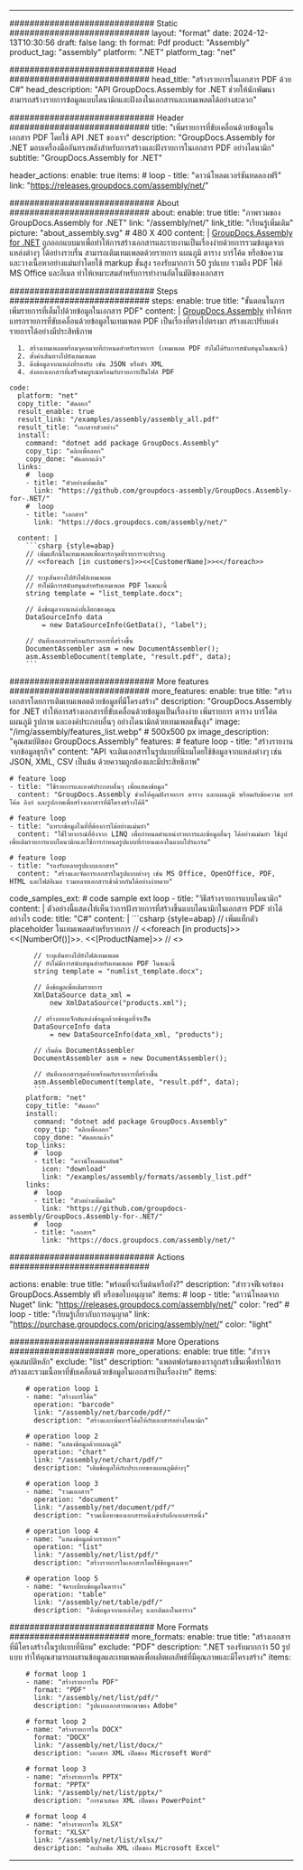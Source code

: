 



---
############################# Static ############################
layout: "format"
date:  2024-12-13T10:30:56
draft: false
lang: th
format: Pdf
product: "Assembly"
product_tag: "assembly"
platform: ".NET"
platform_tag: "net"

############################# Head ############################
head_title: "สร้างรายการในเอกสาร PDF ด้วย C#"
head_description: "API GroupDocs.Assembly for .NET ช่วยให้นักพัฒนาสามารถสร้างรายการข้อมูลแบบไดนามิกและฝังลงในเอกสารและเทมเพลตได้อย่างสะดวก"

############################# Header ############################
title: "เพิ่มรายการที่ขับเคลื่อนด้วยข้อมูลในเอกสาร PDF โดยใช้ API .NET ของเรา" 
description: "GroupDocs.Assembly for .NET มอบเครื่องมืออันทรงพลังสำหรับการสร้างและฝังรายการในเอกสาร PDF อย่างไดนามิก"
subtitle: "GroupDocs.Assembly for .NET" 

header_actions:
  enable: true
  items:
    #  loop
    - title: "ดาวน์โหลดเวอร์ชันทดลองฟรี"
      link: "https://releases.groupdocs.com/assembly/net/"
      
############################# About ############################
about:
    enable: true
    title: "ภาพรวมของ GroupDocs.Assembly for .NET"
    link: "/assembly/net/"
    link_title: "เรียนรู้เพิ่มเติม"
    picture: "about_assembly.svg" # 480 X 400
    content: |
       [GroupDocs.Assembly for .NET](/assembly/net/) ถูกออกแบบมาเพื่อทำให้การสร้างเอกสารและรายงานเป็นเรื่องง่ายด้วยการรวมข้อมูลจากแหล่งต่างๆ ได้อย่างราบรื่น สามารถเติมเทมเพลตด้วยรายการ แผนภูมิ ตาราง บาร์โค้ด หรือข้อความ และวางเนื้อหาอย่างแม่นยำโดยใช้ markup ขั้นสูง รองรับมากกว่า 50 รูปแบบ รวมถึง PDF ไฟล์ MS Office และอีเมล ทำให้เหมาะสมสำหรับการทำงานอัตโนมัติของเอกสาร

############################# Steps ############################
steps:
    enable: true
    title: "ขั้นตอนในการเพิ่มรายการที่เต็มไปด้วยข้อมูลในเอกสาร PDF"
    content: |
      [GroupDocs.Assembly](/assembly/net/) ทำให้การแทรกรายการที่ขับเคลื่อนด้วยข้อมูลในเทมเพลต PDF เป็นเรื่องที่ตรงไปตรงมา สร้างและปรับแต่งรายการได้อย่างมีประสิทธิภาพ
      
      1. สร้างเทมเพลตพร้อมจุดหมายที่กำหนดสำหรับรายการ (เทมเพลต PDF ยังไม่ได้รับการสนับสนุนในขณะนี้)
      2. ตั้งค่าเส้นทางไปยังเทมเพลต
      3. ดึงข้อมูลจากแหล่งที่รองรับ เช่น JSON หรือตัว XML
      4. ส่งออกเอกสารที่เสร็จสมบูรณ์พร้อมกับรายการเป็นไฟล์ PDF
   
    code:
      platform: "net"
      copy_title: "คัดลอก"
      result_enable: true
      result_link: "/examples/assembly/assembly_all.pdf"
      result_title: "เอกสารตัวอย่าง"
      install:
        command: "dotnet add package GroupDocs.Assembly"
        copy_tip: "คลิกเพื่อลอก"
        copy_done: "คัดลอกแล้ว"
      links:
        #  loop
        - title: "ตัวอย่างเพิ่มเติม"
          link: "https://github.com/groupdocs-assembly/GroupDocs.Assembly-for-.NET/"
        #  loop
        - title: "เอกสาร"
          link: "https://docs.groupdocs.com/assembly/net/"
          
      content: |
        ```csharp {style=abap}
        // เพิ่มแท็กนี้ในเทมเพลตเพื่อมาร์กจุดที่รายการจะปรากฏ
        // <<foreach [in customers]>><<[CustomerName]>><</foreach>>

        // ระบุเส้นทางไปยังไฟล์เทมเพลต
        // ยังไม่มีการสนับสนุนสำหรับเทมเพลต PDF ในขณะนี้
        string template = "list_template.docx";

        // ดึงข้อมูลจากแหล่งที่เลือกของคุณ
        DataSourceInfo data 
            = new DataSourceInfo(GetData(), "label");

        // บันทึกเอกสารพร้อมกับรายการที่สร้างขึ้น
        DocumentAssembler asm = new DocumentAssembler();
        asm.AssembleDocument(template, "result.pdf", data);
        ```            

############################# More features ############################
more_features:
  enable: true
  title: "สร้างเอกสารโดยการเติมเทมเพลตด้วยข้อมูลที่มีโครงสร้าง"
  description: "GroupDocs.Assembly for .NET ทำให้การสร้างเอกสารที่ขับเคลื่อนด้วยข้อมูลเป็นเรื่องง่าย เพิ่มรายการ ตาราง บาร์โค้ด แผนภูมิ รูปภาพ และองค์ประกอบอื่นๆ อย่างไดนามิกด้วยเทมเพลตขั้นสูง"
  image: "/img/assembly/features_list.webp" # 500x500 px
  image_description: "คุณสมบัติของ GroupDocs.Assembly"
  features:
    # feature loop
    - title: "สร้างรายงานจากข้อมูลธุรกิจ"
      content: "API จะเติมเอกสารในรูปแบบที่นิยมโดยใช้ข้อมูลจากแหล่งต่างๆ เช่น JSON, XML, CSV เป็นต้น ด้วยความถูกต้องและมีประสิทธิภาพ"

    # feature loop
    - title: "ใช้รายการและองค์ประกอบอื่นๆ เพื่อแสดงข้อมูล"
      content: "GroupDocs.Assembly ช่วยให้คุณฝังรายการ ตาราง และแผนภูมิ พร้อมกับข้อความ บาร์โค้ด ลิงก์ และรูปภาพเพื่อสร้างเอกสารที่มีโครงสร้างได้ดี"

    # feature loop
    - title: "แทรกข้อมูลในที่ที่ต้องการได้อย่างแม่นยำ"
      content: "ใช้ไวยากรณ์ที่อิงจาก LINQ เพื่อกำหนดตำแหน่งรายการและข้อมูลอื่นๆ ได้อย่างแม่นยำ ใช้ลูปเพื่อเติมรายการแบบไดนามิกและใช้การกำหนดรูปแบบที่กำหนดเองในแบบโปรแกรม"

    # feature loop
    - title: "รองรับหลายรูปแบบเอกสาร"
      content: "สร้างและจัดการเอกสารในรูปแบบต่างๆ เช่น MS Office, OpenOffice, PDF, HTML และไฟล์อีเมล รวมหลายเอกสารเข้าด้วยกันได้อย่างง่ายดาย"
      
  code_samples_ext:
    # code sample ext loop
    - title: "วิธีสร้างรายการแบบไดนามิก"
      content: |
        ตัวอย่างนี้แสดงให้เห็นว่าการฝังรายการที่สร้างขึ้นแบบไดนามิกในเอกสาร PDF ทำได้อย่างไร
      code:
        title: "C#"
        content: |
          ```csharp {style=abap}
          // เพิ่มแท็กตัว placeholder ในเทมเพลตสำหรับรายการ
          // <<foreach [in products]>><<[NumberOf()]>>. <<[ProductName]>>
          // <</foreach>>

          // ระบุเส้นทางไปยังไฟล์เทมเพลต
          // ยังไม่มีการสนับสนุนสำหรับเทมเพลต PDF ในขณะนี้
          string template = "numlist_template.docx";

          // ดึงข้อมูลเพื่อเติมรายการ
          XmlDataSource data_xml =
              new XmlDataSource("products.xml");

          // สร้างออบเจ็กต์แหล่งข้อมูลด้วยข้อมูลที่จำเป็น
          DataSourceInfo data 
              = new DataSourceInfo(data_xml, "products");

          // เริ่มต้น DocumentAssembler
          DocumentAssembler asm = new DocumentAssembler();

          // บันทึกเอกสารสุดท้ายพร้อมกับรายการที่สร้างขึ้น
          asm.AssembleDocument(template, "result.pdf", data);
          ```
        platform: "net"
        copy_title: "คัดลอก"
        install:
          command: "dotnet add package GroupDocs.Assembly"
          copy_tip: "คลิกเพื่อลอก"
          copy_done: "คัดลอกแล้ว"
        top_links:
          #  loop
          - title: "ดาวน์โหลดผลลัพธ์"
            icon: "download"
            link: "/examples/assembly/formats/assembly_list.pdf"
        links:
          #  loop
          - title: "ตัวอย่างเพิ่มเติม"
            link: "https://github.com/groupdocs-assembly/GroupDocs.Assembly-for-.NET/"
          #  loop
          - title: "เอกสาร"
            link: "https://docs.groupdocs.com/assembly/net/"
            

            


############################# Actions ############################

actions:
  enable: true
  title: "พร้อมที่จะเริ่มต้นหรือยัง?"
  description: "สำรวจฟีเจอร์ของ GroupDocs.Assembly ฟรี หรือขอใบอนุญาต"
  items:
    #  loop
    - title: "ดาวน์โหลดจาก Nuget"
      link: "https://releases.groupdocs.com/assembly/net/"
      color: "red"
        #  loop
    - title: "เรียนรู้เกี่ยวกับการอนุญาต"
      link: "https://purchase.groupdocs.com/pricing/assembly/net/"
      color: "light"


############################# More Operations #####################
more_operations:
    enable: true
    title: "สำรวจคุณสมบัติหลัก"
    exclude: "list"
    description: "แพลตฟอร์มของเราถูกสร้างขึ้นเพื่อทำให้การสร้างและรวมเนื้อหาที่ขับเคลื่อนด้วยข้อมูลในเอกสารเป็นเรื่องง่าย"
    items: 
          
        # operation loop 1
        - name: "สร้างบาร์โค้ด"
          operation: "barcode"
          link: "/assembly/net/barcode/pdf/"
          description: "สร้างและเพิ่มบาร์โค้ดให้กับเอกสารอย่างไดนามิก"

        # operation loop 2
        - name: "แสดงข้อมูลด้วยแผนภูมิ"
          operation: "chart"
          link: "/assembly/net/chart/pdf/"
          description: "เติมข้อมูลให้กับประเภทของแผนภูมิต่างๆ"

        # operation loop 3
        - name: "รวมเอกสาร"
          operation: "document"
          link: "/assembly/net/document/pdf/"
          description: "รวมเนื้อหาของเอกสารหนึ่งเข้ากับอีกเอกสารหนึ่ง"

        # operation loop 4
        - name: "แสดงข้อมูลด้วยรายการ"
          operation: "list"
          link: "/assembly/net/list/pdf/"
          description: "สร้างรายการในเอกสารโดยใช้ข้อมูลเฉพาะ"

        # operation loop 5
        - name: "จัดระเบียบข้อมูลในตาราง"
          operation: "table"
          link: "/assembly/net/table/pdf/"
          description: "ดึงข้อมูลจากแหล่งใดๆ และเติมลงในตาราง"
         
          
############################# More Formats ########################
more_formats:
    enable: true
    title: "สร้างเอกสารที่มีโครงสร้างในรูปแบบที่นิยม"
    exclude: "PDF"
    description: ".NET รองรับมากกว่า 50 รูปแบบ ทำให้คุณสามารถผสานข้อมูลและเทมเพลตเพื่อผลิตผลลัพธ์ที่มีคุณภาพและมีโครงสร้าง"
    items: 
          
        # format loop 1
        - name: "สร้างรายการใน PDF"
          format: "PDF"
          link: "/assembly/net/list/pdf/"
          description: "รูปแบบเอกสารพกพาของ Adobe"
          
        # format loop 2
        - name: "สร้างรายการใน DOCX"
          format: "DOCX"
          link: "/assembly/net/list/docx/"
          description: "เอกสาร XML เปิดของ Microsoft Word"
          
        # format loop 3
        - name: "สร้างรายการใน PPTX"
          format: "PPTX"
          link: "/assembly/net/list/pptx/"
          description: "การนำเสนอ XML เปิดของ PowerPoint"
          
        # format loop 4
        - name: "สร้างรายการใน XLSX"
          format: "XLSX"
          link: "/assembly/net/list/xlsx/"
          description: "สเปรดชีต XML เปิดของ Microsoft Excel"


          

---